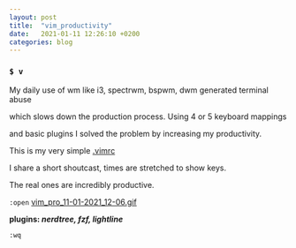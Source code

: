 ```yaml
---
layout: post
title:  "vim_productivity"
date:   2021-01-11 12:26:10 +0200
categories: blog 
---
```


### `$ v`

My daily use of wm like i3, spectrwm, bspwm, dwm generated terminal abuse

which slows down the production process. Using 4 or 5 keyboard mappings

and basic plugins I solved the problem by increasing my productivity. 





This is my very simple [.vimrc](https://github.com/aicsx/ax/blob/master/files/.vimrc "https://aicsx.github.io/ax/files/.vimrc")

I share a short shoutcast, times are stretched to show keys.

The real ones are incredibly productive.



`:open` [vim\_pro\_11-01-2021_12-06.gif](https://aicsx.github.io/ax/images/vim_pro_11-01-2021_12-06.gif)



**plugins: *nerdtree, fzf, lightline***



`:wq`
